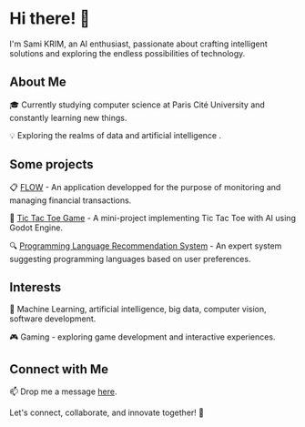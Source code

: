 # Hi there! 👋

I'm Sami KRIM, an AI enthusiast, passionate about crafting intelligent solutions and exploring the endless possibilities of technology.

## About Me

🎓 Currently studying computer science at Paris Cité University and constantly learning new things.

💡 Exploring the realms of data and artificial intelligence .


## Some projects
📋 [FLOW](https://github.com/Sami-Krim/FLOW) - An application developped for the purpose of monitoring and managing financial transactions.

🤖 [Tic Tac Toe Game](https://github.com/Sami-Krim/TicTacToe) - A mini-project implementing Tic Tac Toe with AI using Godot Engine.

🔍 [Programming Language Recommendation System](https://github.com/Sami-Krim/ProgLangExpertSystem) - An expert system suggesting programming languages based on user preferences.

## Interests

🌟 Machine Learning, artificial intelligence, big data, computer vision, software development.

🎮 Gaming - exploring game development and interactive experiences.

## Connect with Me

📫 Drop me a message [here](sami.krim@etu.u-paris.fr).

Let's connect, collaborate, and innovate together! 🚀

